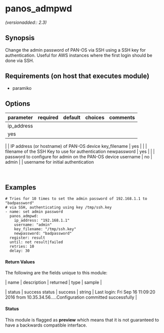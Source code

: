 # panos_admpwd

_(versionadded:: 2.3)_


## Synopsis

Change the admin password of PAN-OS via SSH using a SSH key for authentication.
Useful for AWS instances where the first login should be done via SSH.


## Requirements (on host that executes module)

- paramiko

## Options

| parameter | required | default | choices | comments |
| --------- | -------- | ------- | ------- | -------- |
ip_address  |
yes |
 |
 |
IP address (or hostname) of PAN-OS device </td></tr>
key_filename  |
yes |
 |
 |
filename of the SSH Key to use for authentication </td></tr>
newpassword  |
yes |
 |
 |
password to configure for admin on the PAN-OS device </td></tr>
username  |
no |
admin |
 |
username for initial authentication </td></tr>
</table>
</br>



## Examples

    # Tries for 10 times to set the admin password of 192.168.1.1 to "badpassword"
    # via SSH, authenticating using key /tmp/ssh.key
    - name: set admin password
      panos_admpwd:
        ip_address: "192.168.1.1"
        username: "admin"
        key_filename: "/tmp/ssh.key"
        newpassword: "badpassword"
      register: result
      until: not result|failed
      retries: 10
      delay: 30
#### Return Values

The following are the fields unique to this module:

| name | description | returned | type | sample |

| status | success status | success | string | Last login: Fri Sep 16 11:09:20 2016 from 10.35.34.56.....Configuration committed successfully </td> |




#### Status

This module is flagged as **preview** which means that it is not guaranteed to have a backwards compatible interface.

